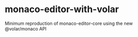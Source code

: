 # monaco-editor-with-volar
Minimum reproduction of monaco-editor-core using the new @volar/monaco API
